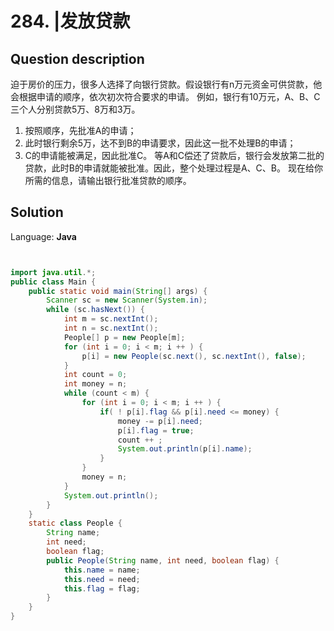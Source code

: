 # 284. |发放贷款

## Question description


迫于房价的压力，很多人选择了向银行贷款。假设银行有n万元资金可供贷款，他会根据申请的顺序，依次初次符合要求的申请。
 例如，银行有10万元，A、B、C三个人分别贷款5万、8万和3万。
 1. 按照顺序，先批准A的申请；
 2. 此时银行剩余5万，达不到B的申请要求，因此这一批不处理B的申请；
 3. C的申请能被满足，因此批准C。
 等A和C偿还了贷款后，银行会发放第二批的贷款，此时B的申请就能被批准。因此，整个处理过程是A、C、B。
 现在给你所需的信息，请输出银行批准贷款的顺序。


## Solution

Language: **Java**

```Java


import java.util.*;
public class Main {
    public static void main(String[] args) {
        Scanner sc = new Scanner(System.in);
        while (sc.hasNext()) {
            int m = sc.nextInt();
            int n = sc.nextInt();
            People[] p = new People[m];
            for (int i = 0; i < m; i ++ ) {
                p[i] = new People(sc.next(), sc.nextInt(), false);
            }
            int count = 0;
            int money = n;
            while (count < m) {
                for (int i = 0; i < m; i ++ ) {
                    if( ! p[i].flag && p[i].need <= money) {
                        money -= p[i].need;
                        p[i].flag = true;
                        count ++ ;
                        System.out.println(p[i].name);
                    }
                }
                money = n;
            }
            System.out.println();
        }
    }
    static class People {
        String name;
        int need;
        boolean flag;
        public People(String name, int need, boolean flag) {
            this.name = name;
            this.need = need;
            this.flag = flag;
        }
    }
}
```


